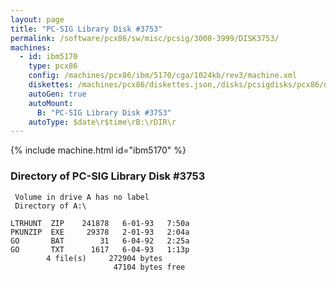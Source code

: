 ```yaml
---
layout: page
title: "PC-SIG Library Disk #3753"
permalink: /software/pcx86/sw/misc/pcsig/3000-3999/DISK3753/
machines:
  - id: ibm5170
    type: pcx86
    config: /machines/pcx86/ibm/5170/cga/1024kb/rev3/machine.xml
    diskettes: /machines/pcx86/diskettes.json,/disks/pcsigdisks/pcx86/diskettes.json
    autoGen: true
    autoMount:
      B: "PC-SIG Library Disk #3753"
    autoType: $date\r$time\rB:\rDIR\r
---
```


{% include machine.html id="ibm5170" %}

### Directory of PC-SIG Library Disk #3753

     Volume in drive A has no label
     Directory of A:\

    LTRHUNT  ZIP    241878   6-01-93   7:50a
    PKUNZIP  EXE     29378   2-01-93   2:04a
    GO       BAT        31   6-04-92   2:25a
    GO       TXT      1617   6-04-93   1:13p
            4 file(s)     272904 bytes
                           47104 bytes free
